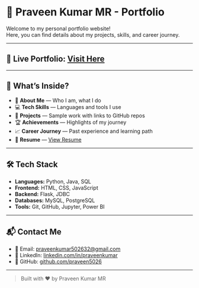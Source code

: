 # 💼 Praveen Kumar MR - Portfolio

Welcome to my personal portfolio website!  
Here, you can find details about my projects, skills, and career journey.

---

## 🔗 Live Portfolio: [Visit Here](prajwal-as.vercel.app)

---

## 🚀 What’s Inside?

- 🎯 **About Me** — Who I am, what I do
- 💻 **Tech Skills** — Languages and tools I use
- 📁 **Projects** — Sample work with links to GitHub repos
- 🏆 **Achievements** — Highlights of my journey
- 📈 **Career Journey** — Past experience and learning path
- 📄 **Resume** — [View Resume](./Praveen_Resume.pdf)

---

## 🛠️ Tech Stack

- **Languages:** Python, Java, SQL
- **Frontend:** HTML, CSS, JavaScript
- **Backend:** Flask, JDBC
- **Databases:** MySQL, PostgreSQL
- **Tools:** Git, GitHub, Jupyter, Power BI

---

## 📬 Contact Me

- 📧 Email: [praveenkumar502632@gmail.com](mailto:praveenkumar502632@gmail.com)
- 🔗 LinkedIn: [linkedin.com/in/praveenkumar](https://www.linkedin.com/in/praveenkumar/)
- 🐙 GitHub: [github.com/praveen5026](https://github.com/praveen5026)

---

> Built with ❤️ by Praveen Kumar MR
